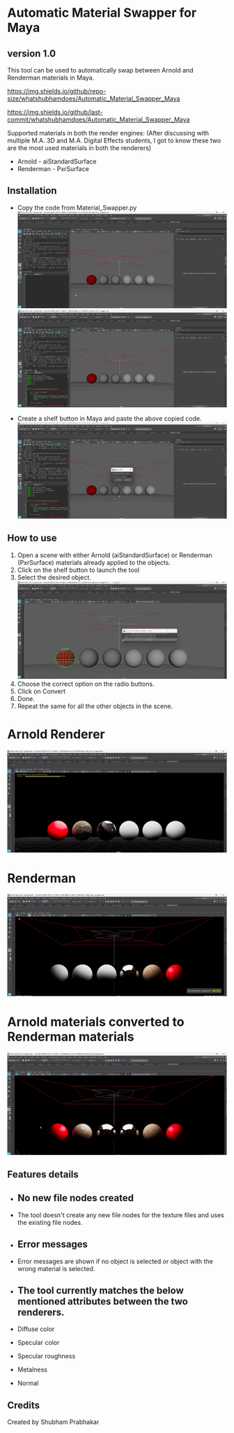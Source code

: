 # Automatic Material Swapper for Maya
## version 1.0

This tool can be used to automatically swap between Arnold and Renderman materials in Maya.  

https://img.shields.io/github/repo-size/whatshubhamdoes/Automatic_Material_Swapper_Maya

https://img.shields.io/github/last-commit/whatshubhamdoes/Automatic_Material_Swapper_Maya


Supported materials in both the render engines: 
(After discussing with multiple M.A. 3D and M.A. Digital Effects students, I got to know these two are the most used materials in both the renderers)
* Arnold - aiStandardSurface
* Renderman - PxrSurface

## Installation
* Copy the code from Material_Swapper.py         
 ![IMAGE1!](pictures/image_1.png)
 ![IMAGE2!](pictures/image_2.png)

* Create a shelf button in Maya and paste the above copied code. 
 ![IMAGE3!](pictures/image_3.png) 

## How to use
1. Open a scene with either Arnold (aiStandardSurface) or Renderman (PxrSurface) materials already applied to the objects.
2. Click on the shelf button to launch the tool  
3. Select the desired object.
![IMAGE4!](pictures/image_4.png) 
4. Choose the correct option on the radio buttons.  
5. Click on Convert
6. Done.  
7. Repeat the same for all the other objects in the scene.

# Arnold Renderer
![IMAGE5!](pictures/image_5.png) 

# Renderman
![IMAGE6!](pictures/image_6.png) 

# Arnold materials converted to Renderman materials
![IMAGE7!](pictures/image_7.png) 

## Features details

*   ##  No new file nodes created  
*   The tool doesn't create any new file nodes for the texture files and uses the existing file nodes.

*   ##  Error messages 
*   Error messages are shown if no object is selected or object with the wrong material is selected.

*  ##   The tool currently matches the below mentioned attributes between the two renderers.
*   Diffuse color
*   Specular color
*   Specular roughness
*   Metalness
*   Normal


## Credits
Created by Shubham Prabhakar    